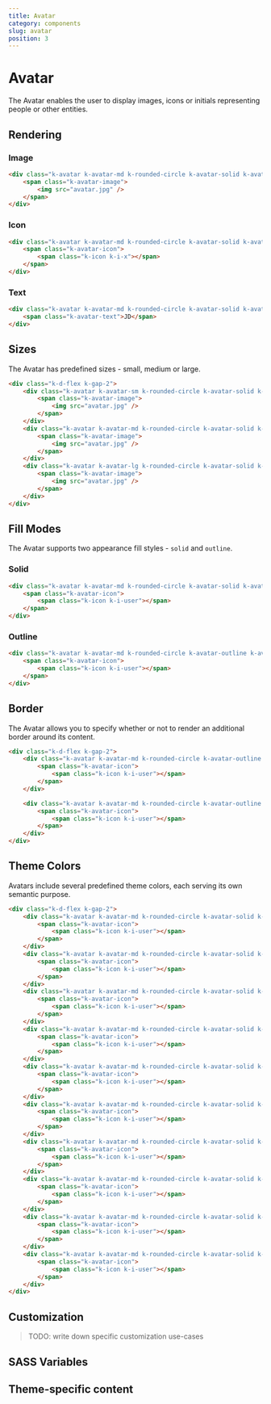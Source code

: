 ```yaml
---
title: Avatar
category: components
slug: avatar
position: 3
---
```


# Avatar

The Avatar enables the user to display images, icons or initials representing people or other entities.

## Rendering

### Image

```html
<div class="k-avatar k-avatar-md k-rounded-circle k-avatar-solid k-avatar-solid-primary">
    <span class="k-avatar-image">
        <img src="avatar.jpg" />
    </span>
</div>
```

### Icon

```html
<div class="k-avatar k-avatar-md k-rounded-circle k-avatar-solid k-avatar-solid-primary">
    <span class="k-avatar-icon">
        <span class="k-icon k-i-x"></span>
    </span>
</div>
```

### Text

```html
<div class="k-avatar k-avatar-md k-rounded-circle k-avatar-solid k-avatar-solid-primary">
    <span class="k-avatar-text">JD</span>
</div>
```

## Sizes
The Avatar has predefined sizes - small, medium or large.

```html
<div class="k-d-flex k-gap-2">
    <div class="k-avatar k-avatar-sm k-rounded-circle k-avatar-solid k-avatar-solid-primary">
        <span class="k-avatar-image">
            <img src="avatar.jpg" />
        </span>
    </div>
    <div class="k-avatar k-avatar-md k-rounded-circle k-avatar-solid k-avatar-solid-primary">
        <span class="k-avatar-image">
            <img src="avatar.jpg" />
        </span>
    </div>
    <div class="k-avatar k-avatar-lg k-rounded-circle k-avatar-solid k-avatar-solid-primary">
        <span class="k-avatar-image">
            <img src="avatar.jpg" />
        </span>
    </div>
</div>
```

## Fill Modes
The Avatar supports two appearance fill styles - `solid` and `outline`.

### Solid

```html
<div class="k-avatar k-avatar-md k-rounded-circle k-avatar-solid k-avatar-solid-primary">
    <span class="k-avatar-icon">
        <span class="k-icon k-i-user"></span>
    </span>
</div>
```

### Outline

```html
<div class="k-avatar k-avatar-md k-rounded-circle k-avatar-outline k-avatar-bordered k-avatar-outline-primary">
    <span class="k-avatar-icon">
        <span class="k-icon k-i-user"></span>
    </span>
</div>
```

## Border
The Avatar allows you to specify whether or not to render an additional border around its content.

```html
<div class="k-d-flex k-gap-2">
    <div class="k-avatar k-avatar-md k-rounded-circle k-avatar-outline k-avatar-bordered k-avatar-outline-primary">
        <span class="k-avatar-icon">
            <span class="k-icon k-i-user"></span>
        </span>
    </div>

    <div class="k-avatar k-avatar-md k-rounded-circle k-avatar-outline k-avatar-outline-primary">
        <span class="k-avatar-icon">
            <span class="k-icon k-i-user"></span>
        </span>
    </div>
</div>
```

## Theme Colors
Avatars include several predefined theme colors, each serving its own semantic purpose.

```html
<div class="k-d-flex k-gap-2">
    <div class="k-avatar k-avatar-md k-rounded-circle k-avatar-solid k-avatar-solid-primary">
        <span class="k-avatar-icon">
            <span class="k-icon k-i-user"></span>
        </span>
    </div>
    <div class="k-avatar k-avatar-md k-rounded-circle k-avatar-solid k-avatar-solid-secondary">
        <span class="k-avatar-icon">
            <span class="k-icon k-i-user"></span>
        </span>
    </div>
    <div class="k-avatar k-avatar-md k-rounded-circle k-avatar-solid k-avatar-solid-tertiary">
        <span class="k-avatar-icon">
            <span class="k-icon k-i-user"></span>
        </span>
    </div>
    <div class="k-avatar k-avatar-md k-rounded-circle k-avatar-solid k-avatar-solid-info">
        <span class="k-avatar-icon">
            <span class="k-icon k-i-user"></span>
        </span>
    </div>
    <div class="k-avatar k-avatar-md k-rounded-circle k-avatar-solid k-avatar-solid-success">
        <span class="k-avatar-icon">
            <span class="k-icon k-i-user"></span>
        </span>
    </div>
    <div class="k-avatar k-avatar-md k-rounded-circle k-avatar-solid k-avatar-solid-warning">
        <span class="k-avatar-icon">
            <span class="k-icon k-i-user"></span>
        </span>
    </div>
    <div class="k-avatar k-avatar-md k-rounded-circle k-avatar-solid k-avatar-solid-error">
        <span class="k-avatar-icon">
            <span class="k-icon k-i-user"></span>
        </span>
    </div>
    <div class="k-avatar k-avatar-md k-rounded-circle k-avatar-solid k-avatar-solid-dark">
        <span class="k-avatar-icon">
            <span class="k-icon k-i-user"></span>
        </span>
    </div>
    <div class="k-avatar k-avatar-md k-rounded-circle k-avatar-solid k-avatar-solid-light">
        <span class="k-avatar-icon">
            <span class="k-icon k-i-user"></span>
        </span>
    </div>
    <div class="k-avatar k-avatar-md k-rounded-circle k-avatar-solid k-avatar-solid-inverse">
        <span class="k-avatar-icon">
            <span class="k-icon k-i-user"></span>
        </span>
    </div>
</div>
```

## Customization

> TODO: write down specific customization use-cases

## SASS Variables

<import file="./packages/$THEME_NAME/scss/avatar/_variables.scss" />


## Theme-specific content

<import file="./packages/$THEME_NAME/scss/avatar/index.md" />
